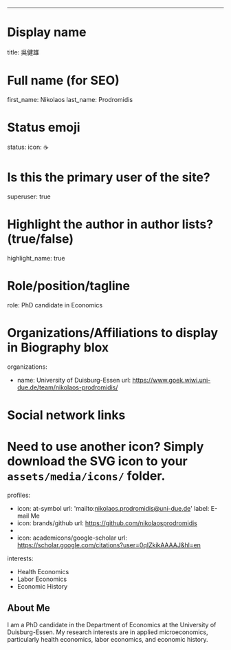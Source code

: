 ---
# Display name
title: 吳健雄


# Full name (for SEO)
first_name: Nikolaos
last_name: Prodromidis

# Status emoji
status:
  icon: ☕️

# Is this the primary user of the site?
superuser: true

# Highlight the author in author lists? (true/false)
highlight_name: true

# Role/position/tagline
role:  PhD candidate in Economics

# Organizations/Affiliations to display in Biography blox
organizations:
  - name: University of Duisburg-Essen
    url: https://www.goek.wiwi.uni-due.de/team/nikolaos-prodromidis/

# Social network links
# Need to use another icon? Simply download the SVG icon to your `assets/media/icons/` folder.
profiles:
  - icon: at-symbol
    url: 'mailto:nikolaos.prodromidis@uni-due.de'
    label: E-mail Me
  - icon: brands/github
    url: https://github.com/nikolaosprodromidis
  - 
  - icon: academicons/google-scholar
    url: https://scholar.google.com/citations?user=0qIZkikAAAAJ&hl=en
  

interests:
  - Health Economics
  - Labor Economics
  - Economic History


## About Me

I am a PhD candidate in the Department of Economics at the University of Duisburg-Essen. My research interests are in applied microeconomics, particularly health economics, labor economics, and economic history.